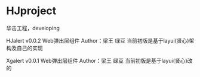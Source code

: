 # HJproject
华击工程，developing


HJalert v0.0.2 Web弹出层组件
Author：梁王 绿豆
当前初版是基于layui(贤心)架构及自己的实现


Xgalert v0.0.1 Web弹出层组件
Author：梁王 绿豆
当前初版是基于layui(贤心)改的

